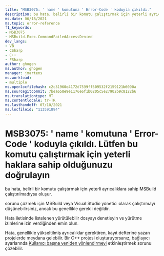```yaml
---
title: "MSB3075: ' name ' komutuna ' Error-Code ' koduyla çıkıldı."
description: bu hata, belirli bir komutu çalıştırmak için yeterli ayrıcalıklara sahip MSBuild çalıştırılmadıysa oluşur.
ms.date: 06/18/2021
ms.topic: error-reference
f1_keywords:
- MSB3075
- MSBuild.Exec.CommandFailedAccessDenied
dev_langs:
- VB
- CSharp
- C++
- FSharp
author: ghogen
ms.author: ghogen
manager: jmartens
ms.workload:
- multiple
ms.openlocfilehash: c2c31960e4172d7599ff509532f2159121b6090a
ms.sourcegitcommit: 7bea658e9e1176e6f1b0205c5e27902b9c8122b6
ms.translationtype: MT
ms.contentlocale: tr-TR
ms.lasthandoff: 07/10/2021
ms.locfileid: "113591894"
---
```

# <a name="msb3075-the-command-name-exited-with-code-error-code-please-verify-that-you-have-sufficient-rights-to-run-this-command"></a>MSB3075: ' name ' komutuna ' Error-Code ' koduyla çıkıldı. Lütfen bu komutu çalıştırmak için yeterli haklara sahip olduğunuzu doğrulayın

bu hata, belirli bir komutu çalıştırmak için yeterli ayrıcalıklara sahip MSBuild çalıştırılmadıysa oluşur.

sorunu çözmek için MSBuild veya Visual Studio yönetici olarak çalıştırmayı düşünebilirsiniz, ancak bu genellikle gerekli değildir.

Hata iletisinde listelenen yürütülebilir dosyayı denetleyin ve yürütme izinlerine izin verdiğinden emin olun.

Hata, genellikle yükseltilmiş ayrıcalıklar gerektiren, kayıt defterine yazan projelerde meydana gelebilir. Bir C++ projesi oluşturuyorsanız, bağlayıcı ayarlarında [Kullanıcı başına yeniden yönlendirmeyi](/cpp/build/reference/linker-property-pages#per-user-redirection) etkinleştirmek sorunu çözebilir.
